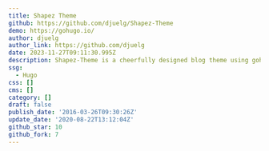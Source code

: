 ```yaml
---
title: Shapez Theme
github: https://github.com/djuelg/Shapez-Theme
demo: https://gohugo.io/
author: djuelg
author_link: https://github.com/djuelg
date: 2023-11-27T09:11:30.995Z
description: Shapez-Theme is a cheerfully designed blog theme using gohugo
ssg:
  - Hugo
css: []
cms: []
category: []
draft: false
publish_date: '2016-03-26T09:30:26Z'
update_date: '2020-08-22T13:12:04Z'
github_star: 10
github_fork: 7
---
```

